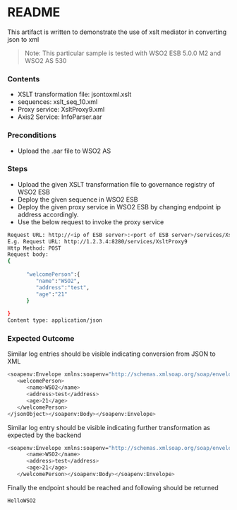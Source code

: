 # README

This artifact is written to demonstrate the use of xslt mediator in converting json to xml

> Note: This particular sample is tested with WSO2 ESB 5.0.0 M2 and WSO2 AS 530


### Contents 
  - XSLT transformation file: jsontoxml.xslt
  - sequences: xslt_seq_10.xml
  - Proxy service: XsltProxy9.xml
  - Axis2 Service: InfoParser.aar


### Preconditions
- Upload the .aar file to WSO2 AS

### Steps
- Upload the given XSLT transformation file to governance registry of WSO2 ESB
- Deploy the given sequence in WSO2 ESB
- Deploy the given proxy service in WSO2 ESB by changing endpoint ip address accordingly.
- Use the below request to invoke the proxy service

```sh
Request URL: http://<ip of ESB server>:<port of ESB server>/services/XsltProxy9
E.g. Request URL: http://1.2.3.4:8280/services/XsltProxy9
Http Method: POST
Request body:
{  
    
      "welcomePerson":{  
         "name":"WSO2",
         "address":"test",
         "age":"21"
      }
   
}
Content type: application/json
```

### Expected Outcome
Similar log entries should be visible indicating conversion from JSON to XML
```sh
<soapenv:Envelope xmlns:soapenv="http://schemas.xmlsoap.org/soap/envelope/"><soapenv:Body><jsonObject xmlns="http://test.wso2.org">
   <welcomePerson>
      <name>WSO2</name>
      <address>test</address>
      <age>21</age>
   </welcomePerson>
</jsonObject></soapenv:Body></soapenv:Envelope>
```
Similar log entry should be visible indicating further transformation as expected by the backend
```sh
<soapenv:Envelope xmlns:soapenv="http://schemas.xmlsoap.org/soap/envelope/"><soapenv:Header><test:To xmlns:test="http://test.wso2.org">urn:welcomePerson</test:To></soapenv:Header><soapenv:Body><welcomePerson xmlns="http://test.wso2.org">
      <name>WSO2</name>
      <address>test</address>
      <age>21</age>
   </welcomePerson></soapenv:Body></soapenv:Envelope>
```
Finally the endpoint should be reached and following should be returned
```sh
HelloWSO2
```

